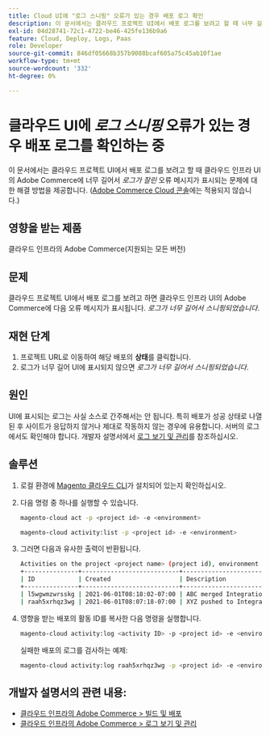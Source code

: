 ```yaml
---
title: Cloud UI에 "로그 스니핑" 오류가 있는 경우 배포 로그 확인
description: 이 문서에서는 클라우드 프로젝트 UI에서 배포 로그를 보려고 할 때 너무 길어서* 클라우드 인프라 UI의 Adobe Commerce에 *로그가 잘린* 오류 메시지가 표시되는 문제에 대한 해결 방법을 제공합니다.
exl-id: 04d28741-72c1-4722-be46-425fe136b9a6
feature: Cloud, Deploy, Logs, Paas
role: Developer
source-git-commit: 846df05668b357b9088bcaf605a75c45ab10f1ae
workflow-type: tm+mt
source-wordcount: '332'
ht-degree: 0%

---
```


# 클라우드 UI에 *로그 스니핑* 오류가 있는 경우 배포 로그를 확인하는 중

이 문서에서는 클라우드 프로젝트 UI에서 배포 로그를 보려고 할 때 클라우드 인프라 UI의 Adobe Commerce에 너무 길어서 *로그가 잘린* 오류 메시지가 표시되는 문제에 대한 해결 방법을 제공합니다. ([Adobe Commerce Cloud 콘솔](https://console.adobecommerce.com/)에는 적용되지 않습니다.)

## 영향을 받는 제품

클라우드 인프라의 Adobe Commerce(지원되는 모든 버전)

## 문제

클라우드 프로젝트 UI에서 배포 로그를 보려고 하면 클라우드 인프라 UI의 Adobe Commerce에 다음 오류 메시지가 표시됩니다. *로그가 너무 길어서 스니핑되었습니다*.

## 재현 단계

1. 프로젝트 URL로 이동하여 해당 배포의 **상태**&#x200B;를 클릭합니다.
1. 로그가 너무 길어 UI에 표시되지 않으면 *로그가 너무 길어서 스니핑되었습니다*.

## 원인

UI에 표시되는 로그는 사실 소스로 간주해서는 안 됩니다. 특히 배포가 성공 상태로 나열된 후 사이트가 응답하지 않거나 제대로 작동하지 않는 경우에 유용합니다. 서버의 로그에서도 확인해야 합니다. 개발자 설명서에서 [로그 보기 및 관리](https://experienceleague.adobe.com/docs/commerce-cloud-service/user-guide/develop/test/log-locations.html)를 참조하십시오.

## 솔루션

1. 로컬 환경에 [Magento 클라우드 CLI](https://experienceleague.adobe.com/docs/commerce-cloud-service/user-guide/dev-tools/cloud-cli.html)가 설치되어 있는지 확인하십시오.
1. 다음 명령 중 하나를 실행할 수 있습니다.

   ```bash
   magento-cloud act -p <project id> -e <environment>
   ```

   ```bash
   magento-cloud activity:list -p <project id> -e <environment>
   ```

1. 그러면 다음과 유사한 출력이 반환됩니다.

   ```bash
   Activities on the project <project name> (project id), environment <environment>:
   +---------------+---------------------------+-------------------------------------+----------+----------+---------+
   | ID            | Created                   | Description                         | Progress | State    | Result  |
   +---------------+---------------------------+-------------------------------------+----------+----------+---------+
   | l5wgwmzwrsskg | 2021-06-01T08:18:02-07:00 | ABC merged Integration into Staging | 100%     | complete | success |
   | raah5xrhqz3wg | 2021-06-01T08:07:18-07:00 | XYZ pushed to Integration           | 100%     | complete | failure |
   ```

1. 영향을 받는 배포의 활동 ID를 복사한 다음 명령을 실행합니다.

   ```bash
   magento-cloud activity:log <activity ID> -p <project id> -e <environment>
   ```

   실패한 배포의 로그를 검사하는 예제:

   ```bash
   magento-cloud activity:log raah5xrhqz3wg -p <project id> -e <environment>
   ```

## 개발자 설명서의 관련 내용:

* [클라우드 인프라의 Adobe Commerce > 빌드 및 배포](https://experienceleague.adobe.com/docs/commerce-cloud-service/user-guide/configure/env/configure-env-yaml.html)
* [클라우드 인프라의 Adobe Commerce > 로그 보기 및 관리](https://experienceleague.adobe.com/docs/commerce-cloud-service/user-guide/develop/test/log-locations.html)
